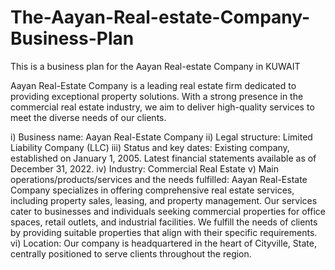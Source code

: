 # The-Aayan-Real-estate-Company-Business-Plan
This is a business plan for the Aayan Real-estate Company in KUWAIT

Aayan Real-Estate Company is a leading real estate firm dedicated to providing exceptional property solutions. With a strong presence in the commercial real estate industry, we aim to deliver high-quality services to meet the diverse needs of our clients.

i) Business name: Aayan Real-Estate Company
ii) Legal structure: Limited Liability Company (LLC)
iii) Status and key dates: Existing company, established on January 1, 2005. Latest financial statements available as of December 31, 2022.
iv) Industry: Commercial Real Estate
v) Main operations/products/services and the needs fulfilled: Aayan Real-Estate Company specializes in offering comprehensive real estate services, including property sales, leasing, and property management. Our services cater to businesses and individuals seeking commercial properties for office spaces, retail outlets, and industrial facilities. We fulfill the needs of clients by providing suitable properties that align with their specific requirements.
vi) Location: Our company is headquartered in the heart of Cityville, State, centrally positioned to serve clients throughout the region.
